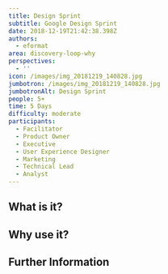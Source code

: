 ```yaml
---
title: Design Sprint
subtitle: Google Design Sprint
date: 2018-12-19T21:42:38.398Z
authors:
  - eformat
area: discovery-loop-why
perspectives:
  - ''
icon: /images/img_20181219_140828.jpg
jumbotron: /images/img_20181219_140828.jpg
jumbotronAlt: Design Sprint
people: 5+
time: 5 Days
difficulty: moderate
participants:
  - Facilitator
  - Product Owner
  - Executive
  - User Experience Designer
  - Marketing
  - Technical Lead
  - Analyst
---
```

## What is it?



## Why use it?

## Further Information
